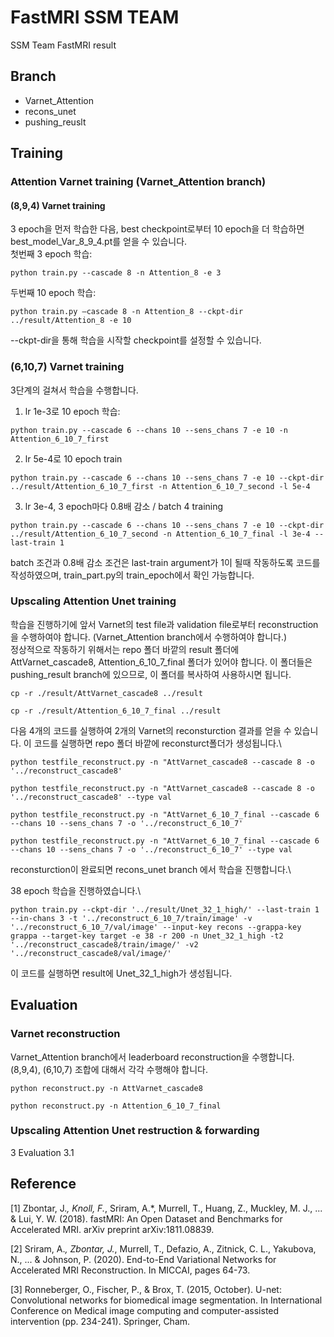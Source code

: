 # FastMRI SSM TEAM
SSM Team FastMRI result

## Branch
- Varnet_Attention
- recons_unet
- pushing_reuslt
  
## Training
### Attention Varnet training (Varnet_Attention branch)
#### (8,9,4) Varnet training
3 epoch을 먼저 학습한 다음, best checkpoint로부터 10 epoch을 더 학습하면 best_model_Var_8_9_4.pt를 얻을 수 있습니다.\
첫번째 3 epoch 학습:
<pre><code>python train.py --cascade 8 -n Attention_8 -e 3</code></pre>
두번째 10 epoch 학습:
<pre><code>python train.py –cascade 8 -n Attention_8 --ckpt-dir ../result/Attention_8 -e 10</code></pre>
--ckpt-dir을 통해 학습을 시작할 checkpoint를 설정할 수 있습니다.

### (6,10,7) Varnet training
3단계의 걸쳐서 학습을 수행합니다.
1.	lr 1e-3로 10 epoch 학습:
<pre><code>python train.py --cascade 6 --chans 10 --sens_chans 7 -e 10 -n Attention_6_10_7_first</code></pre>
2.	lr 5e-4로 10 epoch train
<pre><code>python train.py --cascade 6 --chans 10 --sens_chans 7 -e 10 --ckpt-dir ../result/Attention_6_10_7_first -n Attention_6_10_7_second -l 5e-4</code></pre>
3.	lr 3e-4, 3 epoch마다 0.8배 감소 / batch 4 training
<pre><code>python train.py --cascade 6 --chans 10 --sens_chans 7 -e 10 --ckpt-dir ../result/Attention_6_10_7_second -n Attention_6_10_7_final -l 3e-4 --last-train 1</code></pre>
batch 조건과 0.8배 감소 조건은 last-train argument가 1이 될때 작동하도록 코드를 작성하였으며, train_part.py의 train_epoch에서 확인 가능합니다.

### Upscaling Attention Unet training
학습을 진행하기에 앞서 Varnet의 test file과 validation file로부터 reconstruction을 수행하여야 합니다. (Varnet_Attention branch에서 수행하여야 합니다.)\
정상적으로 작동하기 위해서는 repo 폴더 바깥의 result 폴더에 AttVarnet_cascade8, Attention_6_10_7_final 폴더가 있어야 합니다. 이 폴더들은 pushing_result branch에 있으므로, 이 폴더를 복사하여 사용하시면 됩니다.
<pre><code>cp -r ./result/AttVarnet_cascade8 ../result</code></pre>
<pre><code>cp -r ./result/Attention_6_10_7_final ../result</code></pre>

다음 4개의 코드를 실행하여 2개의 Varnet의 reconsturction 결과를 얻을 수 있습니다. 이 코드를 실행하면 repo 폴더 바깥에 reconsturct폴더가 생성됩니다.\
<pre><code>python testfile_reconstruct.py -n "AttVarnet_cascade8 --cascade 8 -o '../reconstruct_cascade8'</code></pre>
<pre><code>python testfile_reconstruct.py -n "AttVarnet_cascade8 --cascade 8 -o '../reconstruct_cascade8' --type val</code></pre>
<pre><code>python testfile_reconstruct.py -n "AttVarnet_6_10_7_final --cascade 6 --chans 10 --sens_chans 7 -o '../reconstruct_6_10_7'</code></pre>
<pre><code>python testfile_reconstruct.py -n "AttVarnet_6_10_7_final --cascade 6 --chans 10 --sens_chans 7 -o '../reconstruct_6_10_7' --type val</code></pre>

reconsturction이 완료되면 recons_unet branch 에서 학습을 진행합니다.\

38 epoch 학습을 진행하였습니다.\
<pre><code>python train.py --ckpt-dir '../result/Unet_32_1_high/' --last-train 1 --in-chans 3 -t '../reconstruct_6_10_7/train/image' -v '../reconstruct_6_10_7/val/image' --input-key recons --grappa-key grappa --target-key target -e 38 -r 200 -n Unet_32_1_high -t2 '../reconstruct_cascade8/train/image/' -v2 '../reconstruct_cascade8/val/image/'</code></pre>
이 코드를 실행하면 result에 Unet_32_1_high가 생성됩니다.

##	Evaluation

###	Varnet reconstruction 
Varnet_Attention branch에서 leaderboard reconstruction을 수행합니다. (8,9,4), (6,10,7) 조합에 대해서 각각 수행해야 합니다.

<pre><code>python reconstruct.py -n AttVarnet_cascade8</code></pre>
<pre><code>python reconstruct.py -n Attention_6_10_7_final</code></pre>
###	Upscaling Attention Unet restruction & forwarding
3	Evaluation
3.1	

## Reference
[1] Zbontar, J.*, Knoll, F.*, Sriram, A.*, Murrell, T., Huang, Z., Muckley, M. J., ... & Lui, Y. W. (2018). fastMRI: An Open Dataset and Benchmarks for Accelerated MRI. arXiv preprint arXiv:1811.08839.

[2] Sriram, A.*, Zbontar, J.*, Murrell, T., Defazio, A., Zitnick, C. L., Yakubova, N., ... & Johnson, P. (2020). End-to-End Variational Networks for Accelerated MRI Reconstruction. In MICCAI, pages 64-73.

[3] Ronneberger, O., Fischer, P., & Brox, T. (2015, October). U-net: Convolutional networks for biomedical image segmentation. In International Conference on Medical image computing and computer-assisted intervention (pp. 234-241). Springer, Cham.
